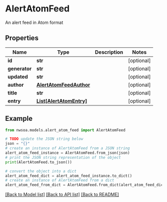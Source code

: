 # AlertAtomFeed

An alert feed in Atom format

## Properties

Name | Type | Description | Notes
------------ | ------------- | ------------- | -------------
**id** | **str** |  | [optional] 
**generator** | **str** |  | [optional] 
**updated** | **str** |  | [optional] 
**author** | [**AlertAtomFeedAuthor**](AlertAtomFeedAuthor.md) |  | [optional] 
**title** | **str** |  | [optional] 
**entry** | [**List[AlertAtomEntry]**](AlertAtomEntry.md) |  | [optional] 

## Example

```python
from nwsoa.models.alert_atom_feed import AlertAtomFeed

# TODO update the JSON string below
json = "{}"
# create an instance of AlertAtomFeed from a JSON string
alert_atom_feed_instance = AlertAtomFeed.from_json(json)
# print the JSON string representation of the object
print(AlertAtomFeed.to_json())

# convert the object into a dict
alert_atom_feed_dict = alert_atom_feed_instance.to_dict()
# create an instance of AlertAtomFeed from a dict
alert_atom_feed_from_dict = AlertAtomFeed.from_dict(alert_atom_feed_dict)
```
[[Back to Model list]](../README.md#documentation-for-models) [[Back to API list]](../README.md#documentation-for-api-endpoints) [[Back to README]](../README.md)


